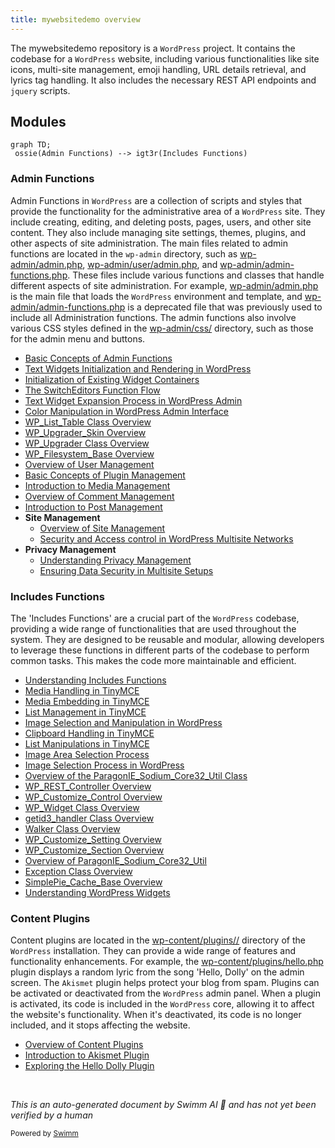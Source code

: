 ```yaml
---
title: mywebsitedemo overview
---
```

The mywebsitedemo repository is a <SwmToken path="/wp-admin/admin.php" pos="3:3:3" line-data=" * WordPress Administration Bootstrap">`WordPress`</SwmToken> project. It contains the codebase for a <SwmToken path="/wp-admin/admin.php" pos="3:3:3" line-data=" * WordPress Administration Bootstrap">`WordPress`</SwmToken> website, including various functionalities like site icons, multi-site management, emoji handling, URL details retrieval, and lyrics tag handling. It also includes the necessary REST API endpoints and <SwmToken path="/wp-includes/js/jquery/jquery.js" pos="165:1:1" line-data="	jquery: version,">`jquery`</SwmToken> scripts.

## Modules

```mermaid
graph TD;
 ossie(Admin Functions) --> igt3r(Includes Functions)
```

### Admin Functions

Admin Functions in <SwmToken path="/wp-admin/admin.php" pos="3:3:3" line-data=" * WordPress Administration Bootstrap">`WordPress`</SwmToken> are a collection of scripts and styles that provide the functionality for the administrative area of a <SwmToken path="/wp-admin/admin.php" pos="3:3:3" line-data=" * WordPress Administration Bootstrap">`WordPress`</SwmToken> site. They include creating, editing, and deleting posts, pages, users, and other site content. They also include managing site settings, themes, plugins, and other aspects of site administration. The main files related to admin functions are located in the <SwmToken path="/wp-admin/admin.php" pos="62:22:24" line-data="	 * In single site, the user would be redirected to wp-admin/upgrade.php.">`wp-admin`</SwmToken> directory, such as <SwmPath>[wp-admin/admin.php](/wp-admin/admin.php)</SwmPath>, <SwmPath>[wp-admin/user/admin.php](/wp-admin/user/admin.php)</SwmPath>, and <SwmPath>[wp-admin/admin-functions.php](/wp-admin/admin-functions.php)</SwmPath>. These files include various functions and classes that handle different aspects of site administration. For example, <SwmPath>[wp-admin/admin.php](/wp-admin/admin.php)</SwmPath> is the main file that loads the <SwmToken path="/wp-admin/admin.php" pos="3:3:3" line-data=" * WordPress Administration Bootstrap">`WordPress`</SwmToken> environment and template, and <SwmPath>[wp-admin/admin-functions.php](/wp-admin/admin-functions.php)</SwmPath> is a deprecated file that was previously used to include all Administration functions. The admin functions also involve various CSS styles defined in the <SwmPath>[wp-admin/css/](/wp-admin/css/)</SwmPath> directory, such as those for the admin menu and buttons.

- <SwmLink doc-title="Basic Concepts of Admin Functions">[Basic Concepts of Admin Functions](/.swm/basic-concepts-of-admin-functions.costry5g.sw.md)</SwmLink>
- <SwmLink doc-title="Text Widgets Initialization and Rendering in WordPress">[Text Widgets Initialization and Rendering in WordPress](/.swm/text-widgets-initialization-and-rendering-in-wordpress.asa0l4eo.sw.md)</SwmLink>
- <SwmLink doc-title="Initialization of Existing Widget Containers">[Initialization of Existing Widget Containers](/.swm/initialization-of-existing-widget-containers.cpfixz3n.sw.md)</SwmLink>
- <SwmLink doc-title="The SwitchEditors Function Flow">[The SwitchEditors Function Flow](/.swm/the-switcheditors-function-flow.ldfoo2g4.sw.md)</SwmLink>
- <SwmLink doc-title="Text Widget Expansion Process in WordPress Admin">[Text Widget Expansion Process in WordPress Admin](/.swm/text-widget-expansion-process-in-wordpress-admin.aw2trl64.sw.md)</SwmLink>
- <SwmLink doc-title="Color Manipulation in WordPress Admin Interface">[Color Manipulation in WordPress Admin Interface](/.swm/color-manipulation-in-wordpress-admin-interface.i3di7x6f.sw.md)</SwmLink>
- <SwmLink doc-title="WP_List_Table Class Overview">[WP_List_Table Class Overview](/.swm/wp_list_table-class-overview.mwz7v.sw.md)</SwmLink>
- <SwmLink doc-title="WP_Upgrader_Skin Overview">[WP_Upgrader_Skin Overview](/.swm/wp_upgrader_skin-overview.bdya3.sw.md)</SwmLink>
- <SwmLink doc-title="WP_Upgrader Class Overview">[WP_Upgrader Class Overview](/.swm/wp_upgrader-class-overview.7n9ff.sw.md)</SwmLink>
- <SwmLink doc-title="WP_Filesystem_Base Overview">[WP_Filesystem_Base Overview](/.swm/wp_filesystem_base-overview.mowiq.sw.md)</SwmLink>
- <SwmLink doc-title="Overview of User Management">[Overview of User Management](/.swm/overview-of-user-management.l0qk4zny.sw.md)</SwmLink>
- <SwmLink doc-title="Basic Concepts of Plugin Management">[Basic Concepts of Plugin Management](/.swm/basic-concepts-of-plugin-management.995ctucj.sw.md)</SwmLink>
- <SwmLink doc-title="Introduction to Media Management">[Introduction to Media Management](/.swm/introduction-to-media-management.kmzf5iis.sw.md)</SwmLink>
- <SwmLink doc-title="Overview of Comment Management">[Overview of Comment Management](/.swm/overview-of-comment-management.neb04wnl.sw.md)</SwmLink>
- <SwmLink doc-title="Introduction to Post Management">[Introduction to Post Management](/.swm/introduction-to-post-management.j5s8lnmo.sw.md)</SwmLink>
- **Site Management**
  - <SwmLink doc-title="Overview of Site Management">[Overview of Site Management](/.swm/overview-of-site-management.hweracmu.sw.md)</SwmLink>
  - <SwmLink doc-title="Security and Access control in WordPress Multisite Networks">[Security and Access control in WordPress Multisite Networks](/.swm/security-and-access-control-in-wordpress-multisite-networks.ghsc2iyc.sw.md)</SwmLink>
- **Privacy Management**
  - <SwmLink doc-title="Understanding Privacy Management">[Understanding Privacy Management](/.swm/understanding-privacy-management.s8ffb9g9.sw.md)</SwmLink>
  - <SwmLink doc-title="Ensuring Data Security in Multisite Setups">[Ensuring Data Security in Multisite Setups](/.swm/ensuring-data-security-in-multisite-setups.61r0tpti.sw.md)</SwmLink>

### Includes Functions

The 'Includes Functions' are a crucial part of the <SwmToken path="/wp-admin/admin.php" pos="3:3:3" line-data=" * WordPress Administration Bootstrap">`WordPress`</SwmToken> codebase, providing a wide range of functionalities that are used throughout the system. They are designed to be reusable and modular, allowing developers to leverage these functions in different parts of the codebase to perform common tasks. This makes the code more maintainable and efficient.

- <SwmLink doc-title="Understanding Includes Functions">[Understanding Includes Functions](/.swm/understanding-includes-functions.juhv3vga.sw.md)</SwmLink>
- <SwmLink doc-title="Media Handling in TinyMCE">[Media Handling in TinyMCE](/.swm/media-handling-in-tinymce.d9w1k6m1.sw.md)</SwmLink>
- <SwmLink doc-title="Media Embedding in TinyMCE">[Media Embedding in TinyMCE](/.swm/media-embedding-in-tinymce.kkc5ywlh.sw.md)</SwmLink>
- <SwmLink doc-title="List Management in TinyMCE">[List Management in TinyMCE](/.swm/list-management-in-tinymce.xvt1rn4r.sw.md)</SwmLink>
- <SwmLink doc-title="Image Selection and Manipulation in WordPress">[Image Selection and Manipulation in WordPress](/.swm/image-selection-and-manipulation-in-wordpress.tej1w1k0.sw.md)</SwmLink>
- <SwmLink doc-title="Clipboard Handling in TinyMCE">[Clipboard Handling in TinyMCE](/.swm/clipboard-handling-in-tinymce.t6tq0jqb.sw.md)</SwmLink>
- <SwmLink doc-title="List Manipulations in TinyMCE">[List Manipulations in TinyMCE](/.swm/list-manipulations-in-tinymce.cvjtcnqd.sw.md)</SwmLink>
- <SwmLink doc-title="Image Area Selection Process">[Image Area Selection Process](/.swm/image-area-selection-process.fg9owcyd.sw.md)</SwmLink>
- <SwmLink doc-title="Image Selection Process in WordPress">[Image Selection Process in WordPress](/.swm/image-selection-process-in-wordpress.8ulggj3b.sw.md)</SwmLink>
- <SwmLink doc-title="Overview of the ParagonIE_Sodium_Core32_Util Class">[Overview of the ParagonIE_Sodium_Core32_Util Class](/.swm/overview-of-the-paragonie_sodium_core32_util-class.b9x6u.sw.md)</SwmLink>
- <SwmLink doc-title="WP_REST_Controller Overview">[WP_REST_Controller Overview](/.swm/wp_rest_controller-overview.e6j7h.sw.md)</SwmLink>
- <SwmLink doc-title="WP_Customize_Control Overview">[WP_Customize_Control Overview](/.swm/wp_customize_control-overview.wv58f.sw.md)</SwmLink>
- <SwmLink doc-title="WP_Widget Class Overview">[WP_Widget Class Overview](/.swm/wp_widget-class-overview.acm17.sw.md)</SwmLink>
- <SwmLink doc-title="getid3_handler Class Overview">[getid3_handler Class Overview](/.swm/getid3_handler-class-overview.nb62g.sw.md)</SwmLink>
- <SwmLink doc-title="Walker Class Overview">[Walker Class Overview](/.swm/walker-class-overview.ymlc9.sw.md)</SwmLink>
- <SwmLink doc-title="WP_Customize_Setting Overview">[WP_Customize_Setting Overview](/.swm/wp_customize_setting-overview.bx6rj.sw.md)</SwmLink>
- <SwmLink doc-title="WP_Customize_Section Overview">[WP_Customize_Section Overview](/.swm/wp_customize_section-overview.12o8r.sw.md)</SwmLink>
- <SwmLink doc-title="Overview of ParagonIE_Sodium_Core32_Util">[Overview of ParagonIE_Sodium_Core32_Util](/.swm/overview-of-paragonie_sodium_core32_util.nu1za.sw.md)</SwmLink>
- <SwmLink doc-title="Exception Class Overview">[Exception Class Overview](/.swm/exception-class-overview.yqef6.sw.md)</SwmLink>
- <SwmLink doc-title="SimplePie_Cache_Base Overview">[SimplePie_Cache_Base Overview](/.swm/simplepie_cache_base-overview.w6rtk.sw.md)</SwmLink>
- <SwmLink doc-title="Understanding WordPress Widgets">[Understanding WordPress Widgets](/.swm/understanding-wordpress-widgets.2zc9v59b.sw.md)</SwmLink>

### Content Plugins

Content plugins are located in the <SwmPath>[wp-content/plugins//](/wp-content/plugins//)</SwmPath> directory of the <SwmToken path="/wp-admin/admin.php" pos="3:3:3" line-data=" * WordPress Administration Bootstrap">`WordPress`</SwmToken> installation. They can provide a wide range of features and functionality enhancements. For example, the <SwmPath>[wp-content/plugins/hello.php](/wp-content/plugins/hello.php)</SwmPath> plugin displays a random lyric from the song 'Hello, Dolly' on the admin screen. The <SwmToken path="/wp-content/plugins/akismet/class.akismet.php" pos="3:2:2" line-data="class Akismet {">`Akismet`</SwmToken> plugin helps protect your blog from spam. Plugins can be activated or deactivated from the <SwmToken path="/wp-admin/admin.php" pos="3:3:3" line-data=" * WordPress Administration Bootstrap">`WordPress`</SwmToken> admin panel. When a plugin is activated, its code is included in the <SwmToken path="/wp-admin/admin.php" pos="3:3:3" line-data=" * WordPress Administration Bootstrap">`WordPress`</SwmToken> core, allowing it to affect the website's functionality. When it's deactivated, its code is no longer included, and it stops affecting the website.

- <SwmLink doc-title="Overview of Content Plugins">[Overview of Content Plugins](/.swm/overview-of-content-plugins.jnro6qv9.sw.md)</SwmLink>
- <SwmLink doc-title="Introduction to Akismet Plugin">[Introduction to Akismet Plugin](/.swm/introduction-to-akismet-plugin.kb4zup9n.sw.md)</SwmLink>
- <SwmLink doc-title="Exploring the Hello Dolly Plugin">[Exploring the Hello Dolly Plugin](/.swm/exploring-the-hello-dolly-plugin.p4yyb59y.sw.md)</SwmLink>

&nbsp;

*This is an auto-generated document by Swimm AI 🌊 and has not yet been verified by a human*

<SwmMeta version="3.0.0" repo-id="Z2l0aHViJTNBJTNBbXl3ZWJzaXRlZGVtbyUzQSUzQWdpbGFkbmF2b3Q=" repo-name="mywebsitedemo"><sup>Powered by [Swimm](https://app.swimm.io/)</sup></SwmMeta>
